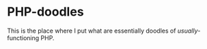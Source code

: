 # PHP-doodles
This is the place where I put what are essentially doodles of _usually_-functioning PHP.

